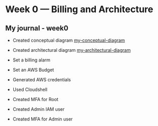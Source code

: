 # Week 0 — Billing and Architecture
## My journal - week0

-  Created conceptual diagram
[my-conceptual-diagram](https://lucid.app/lucidchart/62ea08ed-c77d-461d-8269-4f5a23fbeb26/edit?viewport_loc=-3576%2C357%2C2560%2C1216%2C0_0&invitationId=inv_903c46ed-b866-42a8-a04a-a6eb623f9b91 "My conceptual diagram")

-  Created architectural diagram
[my-architectural-diagram](https://lucid.app/lucidchart/34141669-399a-4580-b327-71bb26fa106d/edit?viewport_loc=-666%2C-5%2C2560%2C1216%2C0_0&invitationId=inv_e3086808-3f27-4edd-8499-e386522939d0 "My architectural diagram")

-  Set a billing alarm

-  Set an AWS Budget

-  Generated AWS credentials

-  Used Cloudshell

-  Created MFA for Root

-  Created Admin IAM user

-  Created MFA for Admin user